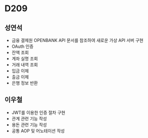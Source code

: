 # D209

## 성연석

- 금융 결제원 OPENBANK API 문서를 참조하여 새로운 가상 API 서버 구현
- OAuth 인증
- 잔액 조회
- 계좌 실명 조회
- 거래 내역 조회
- 입금 이체
- 출금 이체
- 은행 정보 반환

## 이우철

- JWT를 이용한 인증 절차 구현
- 관계 관련 기능 작성
- 용돈 관련 기능 작성
- 공통 AOP 및 어노테이션 작성
